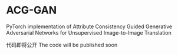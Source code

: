 # ACG-GAN
PyTorch implementation of Attribute Consistency Guided Generative Adversarial Networks for Unsupervised Image-to-Image Translation


代码即将公开
The code will be published soon

